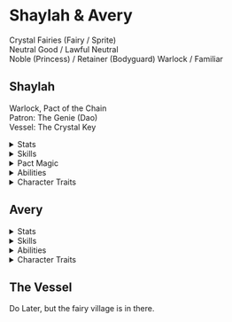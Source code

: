 # Shaylah & Avery  
Crystal Fairies (Fairy / Sprite)  
Neutral Good / Lawful Neutral   
Noble (Princess) / Retainer (Bodyguard)
Warlock / Familiar

## Shaylah
Warlock, Pact of the Chain  
Patron: The Genie (Dao)  
Vessel: The Crystal Key  

<details><summary>Stats</summary>
<p>

HP:
Prof: 
AC: 
STR: Ask DM for like, a 2. 
DEX: ~15 (+1 from race) 
CON: ~10
INT: ~13
WIS: ~10
CHA: ~20 (+2 from race)

Movement: 30' Flying (Hover) 

</p>
</details>

<details><summary>Skills</summary>
<p>
  
  Skills: Deception, Investigation, Persuasion, Nature*   
  Tools: Gaming Set (Ask to replace with Poisoner's Kit proficiency for Avery)  
  Languages: Common, Sylvan, Primordial (Terran)   
  Saving Throws: Charisma, Wisdom  

</p>
</details>

<details><summary>Pact Magic</summary>
<p>
  Cantrips: Magic Stone, Prestidigitation, Eldritch Blast  
  1st: Hex, Armor of Agathys
  2nd: Hold Person, Suggestion, Phantasmal Force
  3rd: Create Food and Water, Incite Greed
  4th: Stone Shape, ~~Sickening Radiance~~*
  5th: Creation, Wall Of Light*, Hold Monster	
  6th: Mass Suggestion
  7th: Plane Shift
  8th: Feeblemind
  9th: Wish

</p>
</details>

<details><summary>Abilities</summary>
<p>

#### Racial Abilities 
**Fairy Flight:** You have a flying speed equal to your walking speed and can hover. This flight is magical and does not require the use of your wings (if you have them).  
**Fairy Magic:** You know the Druidcraft and Faerie Fire spells. You can cast Faerie Fire without expending a spell slot once per long rest. Your spellcasting ability for these spells is Charisma.
**Fey Passage:** You can squeeze through a space as narrow as 1 inch wide.

#### Pact Abilities 
**Pact of the Chain:** You learn the Find Familiar spell and can cast it as a ritual, and can choose to summon Avery with it. You can use your Action to order Avery to make an attack as a reaction.  
**Genie’s Wrath:** Once during each of your turns when you hit with an attack roll, you can deal extra bludgeoning damage to the target equal to your proficiency bonus.  
**Investment of the Chain Master:** As a bonus action, you can order Avery to make an attack as her Action. Additionally, she can use your spell save DC when forcing saving throws.  
**Voice of the Chain Master:** You can communicate telepathically with Avery and perceive through Avery's senses as long as you are on the same plane of existence. Additionally, while perceiving through Avery's senses, you can also speak through her in your own voice.  

<details><summary>Future Abilities</summary>
<p>
  **Shadow Touched (+1 CHA):** You learn the spells Inflict Wounds and Invisibility, and can use your Action to cast them through Avery using her reaction without expending a spell slot once per long rest. 
  **Agonizing Blast:** You can add your Charisma Modifier to the damage done from each bolt of Eldritch Blast.  
  Consider Poisoner feat? Preferably for the familiar? Would combine well with Creation and Magic Stone. Alternatively, Inspiring Leader to give Avery extra hit points. 
</p>
</details>

</p>
</details>

<details><summary>Character Traits</summary>
<p>
  
Personality Trait:  
Ideal: *(Noble Obligation)* It is my duty to protect and care for the people beneath me. (Good)  
Bond: Avery has been by my side since childhood. I hate to put them in danger, but they always insist.  
Flaw: I don't quite understand the rules of non-pixie society.

</p>
</details>

## Avery 
<details><summary>Stats</summary>
<p>

HP: 2  
Prof: +2
AC: 15  
STR: 3  
DEX: 18  
CON: 10  
INT: 14  
WIS: 13  
CHA: 11  

Movement: 40' Flying, 40' Swimming

</p>
</details>

<details><summary>Skills</summary>
<p>
  
  Skills: Stealth (Expertise), Perception  
  Tools: Poisoner's Kit (if allowed)    
  Languages: Common, Sylvan, Elvish  

</p>
</details>


<details><summary>Abilities</summary>
<p>

**Longsword**: Melee Weapon Attack: +2 to hit, reach 5 ft., one target. Hit: 1 magical slashing damage.

**Shortbow**: Ranged Weapon Attack: +6 to hit, range 40/160 ft., one target. Hit: 1 magical piercing damage, and the target must succeed on a DC 10 Constitution saving throw or become Poisoned for 1 minute. If its saving throw result is 5 or lower, the Poisoned target falls Unconscious for the same Duration, or until it takes damage or another creature takes an action to shake it awake.

**Heart Sight**: As an Action, You can touch a creature and magically know the creature's current emotional state. If the target fails a DC 10 Charisma saving throw, you also know the creature's Alignment. Celestials, Fiends, and Undead automatically fail the saving throw.

**Invisibility**: As an Action, You can turn Invisible until you attack or cast a spell, or until its Concentration ends. Any Equipment you wears or carries is Invisible as well.
</p>
</details>

<details><summary>Character Traits</summary>
<p>
  
Personality Trait: I can stare down a hell hound without flinching.  
Ideal: Responsibility. I do what I must and obey just authority. (Lawful)  
Bond: My life is tied to Shay's, metaphorically and magically. Regardless of what disagreements we have, it is my duty to protect her, above all else. 
Flaw: You can never trust a dwarf. Their greed will win over anything else. 

</p>
</details>

## The Vessel
Do Later, but the fairy village is in there. 
